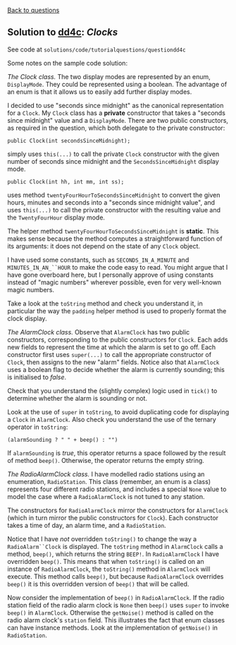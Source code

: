 [Back to questions](../README.md)

## Solution to [dd4c](../questions/dd4c): *Clocks*

See code at `solutions/code/tutorialquestions/questiondd4c`

Some notes on the sample code solution:

*The Clock class.*
The two display modes are represented by an enum, `DisplayMode`.  They could be represented using
a boolean.  The advantage of an enum is that it allows us to easily add further display modes.

I decided to use "seconds since midnight" as the canonical representation for a `Clock`.
My `Clock` class has a **private** constructor that takes a "seconds since midnight" value
and a `DisplayMode`.  There are two public constructors, as required in the question, which
both delegate to the private constructor:

```
public Clock(int secondsSinceMidnight);
```

simply uses `this(...)` to call the private `Clock` constructor with the given number of seconds since midnight and the
`SecondsSinceMidnight` display mode.

```
public Clock(int hh, int mm, int ss);
```

uses method `twentyFourHourToSecondsSinceMidnight` to convert the given hours, minutes and seconds into
a "seconds since midnight value", and uses `this(...)` to call the private constructor with the
resulting value and the `TwentyFourHour`
display mode.

The helper method `twentyFourHourToSecondsSinceMidnight` is **static**.  This makes sense because the
method computes a straightforward function of its arguments: it does not depend on the state of any `Clock`
object.

I have used some constants, such as `SECONDS_IN_A_MINUTE` and `MINUTES_IN_AN_``HOUR` to make the
code easy to read.  You might argue that I have gone overboard here, but I personally approve of using constants
instead of "magic numbers" wherever
possible, even for very well-known magic numbers.

Take a look at the `toString` method and check you understand it, in particular the way the
`padding` helper method is used to properly format the clock display.


*The AlarmClock class.*  Observe that `AlarmClock` has two public constructors,
corresponding to the public constructors for `Clock`.  Each adds new fields to represent the time
at which the alarm is set to go off.  Each constructor first uses `super(...)` to call the appropriate
constructor of `Clock`, then assigns to the new "alarm" fields.  Notice also that `AlarmClock`
uses a boolean flag to decide whether the alarm is currently sounding; this is initialised to *false*.

Check that you understand the (slightly complex) logic used in `tick()` to determine whether the
alarm is sounding or not.

Look at the use of `super` in `toString`, to avoid duplicating code for displaying a
`Clock` in `AlarmClock`.  Also check you understand the use of the ternary operator in
`toString`:

```
(alarmSounding ? " " + beep() : "")
```
If `alarmSounding` is *true*, this operator returns a space followed by the result of method
`beep()`.  Otherwise, the operator returns the empty string.

*The RadioAlarmClock class.*  I have modelled radio stations using an enumeration, `RadioStation`.  This class (remember, an enum is a class) represents four different radio stations, and includes
a special `None` value to model the case where a `RadioAlarmClock` is not tuned to any station.

The constructors for `RadioAlarmClock` mirror the constructors for `AlarmClock` (which in turn
mirror the public constructors for `Clock`).  Each constructor takes a time of day, an alarm time, and
a `RadioStation`.

Notice that I have *not* overridden `toString()` to change the way a `RadioAlarm``Clock` is
displayed.  The `toString` method in `AlarmClock` calls a method, `beep()`, which
returns the string `BEEP!`.  In `RadioAlarmClock` I have overridden `beep()`.  This means that
when `toString()` is called on an instance of `RadioAlarmClock`, the `toString()` method
in `AlarmClock` will execute.  This method calls `beep()`, but because `RadioAlarmClock`
overrides `beep()` it is this overridden version of `beep()` that will be called.

Now consider the implementation of `beep()` in `RadioAlarmClock`.  If the radio station field
of the radio alarm clock is `None` then `beep()` uses `super` to invoke `beep()`
in `AlarmClock`.  Otherwise the `getNoise()` method is called on the radio alarm clock's `station`
field.  This illustrates the fact that enum classes can have instance methods.  Look at the implementation of `getNoise()`
in `RadioStation`.

